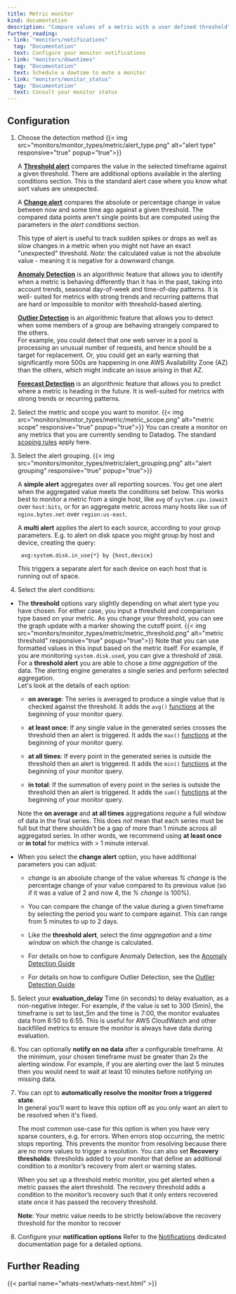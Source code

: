```yaml
---
title: Metric monitor
kind: documentation
description: "Compare values of a metric with a user defined threshold"
further_reading:
- link: "monitors/notifications"
  tag: "Documentation"
  text: Configure your monitor notifications
- link: "monitors/downtimes"
  tag: "Documentation"
  text: Schedule a dowtime to mute a monitor
- link: "monitors/monitor_status"
  tag: "Documentation"
  text: Consult your monitor status
---
```


## Configuration

1. Choose the detection method
    {{< img src="monitors/monitor_types/metric/alert_type.png" alt="alert type" responsive="true" popup="true">}}

    A **[Threshold alert][1]** compares the value in the selected timeframe against a given threshold. There are additional options available in the alerting conditions section. This is the standard alert case where you know what sort values are unexpected.

    A **[Change alert][1]** compares the absolute or percentage change in value between now and some time ago against a given threshold. The compared data points aren't single points but are computed using the parameters in the *alert conditions* section.

    This type of alert is useful to track sudden spikes or drops as well as slow changes in a metric when you might not have an exact "unexpected" threshold.
    *Note:* the calculated value is not the absolute value - meaning it is
    negative for a downward change.

    **[Anomaly Detection][2]** is an algorithmic feature that allows you to identify
    when a metric is behaving differently than it has in the past, taking into
    account trends, seasonal day-of-week and time-of-day patterns. It is well-
    suited for metrics with strong trends and recurring patterns that are hard
    or impossible to monitor with threshold-based alerting.

    **[Outlier Detection][3]** is an algorithmic feature that allows you to detect when some members of a group are behaving strangely compared to the others.  
    For example, you could detect that one web server in a pool is processing an unusual number of requests, and hence should be a target for replacement. Or, you could get an early warning that significantly more 500s are happening in one AWS Availability Zone (AZ) than the others, which might indicate an issue arising in that AZ.

    **[Forecast Detection][4]** is an algorithmic feature that allows you to predict where a metric is heading in the future. It is well-suited for metrics with strong trends or recurring patterns.

2. Select the metric and scope you want to monitor.
  {{< img src="monitors/monitor_types/metric/metric_scope.png" alt="metric scope" responsive="true" popup="true">}}
  You can create a monitor on any metrics that you are currently sending to Datadog. The standard [scoping rules][5] apply here.

3. Select the alert grouping.
    {{< img src="monitors/monitor_types/metric/alert_grouping.png" alt="alert grouping" responsive="true" popup="true">}}

    A **simple alert** aggregates over all reporting sources. You get one
    alert when the aggregated value meets the conditions set below. This works
    best to monitor a metric from a single host, like `avg` of `system.cpu.iowait` over `host:bits`, or for an aggregate metric across many hosts like `sum` of `nginx.bytes.net` over `region:us-east`.

    A **multi alert** applies the alert to each source, according to your group
    parameters. E.g. to alert on disk space you might group by host and device,
    creating the query:

        avg:system.disk.in_use{*} by {host,device}

    This triggers a separate alert for each device on each host that is
    running out of space.

4.  Select the alert conditions:

  * The **threshold** options vary slightly depending on what alert type you have chosen. For either case, you input a threshold and comparison type based on your metric. As you change your threshold, you can see the graph update with a marker showing the cutoff point.
  {{< img src="monitors/monitor_types/metric/metric_threshold.png" alt="metric threshold" responsive="true" popup="true">}}
  Note that you can use formatted values in this input based on the metric itself. For example, if you are monitoring `system.disk.used`, you can give a threshold of `20GB`.  
  For a **threshold alert** you are able to chose a *time aggregation* of the data. The alerting engine generates a single series and perform selected aggregation.  
  Let's look at the details of each option:
    
    * **on average**: The series is averaged to produce a single value that is checked against the threshold. It adds the `avg()` [functions][6] at the beginning of your monitor query. 
    
    * **at least once**: If any single value in the generated series crosses the threshold then an alert is triggered. It adds the `max()` [functions][6] at the beginning of your monitor query.
    
    * **at all times**: If every point in the generated series is outside the threshold then an alert is triggered. It adds the `min()` [functions][6] at the beginning of your monitor query.

    * **in total**: If the summation of every point in the series is outside the threshold then an alert is triggered. It adds the `sum()` [functions][6] at the beginning of your monitor query.
  
    Note the **on average** and **at all times** aggregations *require* a full window of data in the final series. This does *not* mean that each series must be full but that there shouldn't be a gap of more than 1 minute across all aggregated series. In other words, we recommend using **at least once** or **in total** for metrics with > 1 minute interval.

  - When you select the **change alert** option, you have additional parameters you can adjust:
    
    -  *change* is an absolute change of the value whereas *% change* is the percentage change of your value compared to its previous value (so if it was a value of 2 and now 4, the *% change* is 100%).
    - You can compare the change of the value during a given timeframe by selecting the period you want to compare against. This can range from 5 minutes to up to 2 days.
    - Like the **threshold alert**, select the *time aggregation* and a *time window* on which the change is calculated.

    - For details on how to configure Anomaly Detection, see the [Anomaly Detection Guide][2]

    - For details on how to configure Outlier Detection, see the [Outlier Detection Guide][3]

5. Select your **evaluation_delay** Time (in seconds) to delay evaluation, as a non-negative integer. For example, if the value is set to 300 (5min), the timeframe is set to last_5m and the time is 7:00, the monitor evaluates data from 6:50 to 6:55. This is useful for AWS CloudWatch and other backfilled metrics to ensure the monitor is always have data during evaluation.

6. You can optionally **notify on no data** after a configurable timeframe. At the minimum, your chosen timeframe must be greater than 2x the alerting window. For example, if you are alerting over the last 5 minutes then you would need to wait at least 10 minutes before notifying on missing data.

7. You can opt to **automatically resolve the monitor from a triggered state**.  
    In general you'll want to leave this option off as you only want an alert to be resolved when it's fixed.  
  
    The most common use-case for this option is when you have very sparse counters, e.g. for errors. When errors stop occurring, the metric stops reporting. This prevents the monitor from resolving because there are no more values to trigger a resolution. You can also set **Recovery thresholds**: thresholds added to your monitor that define an additional condition to a monitor’s recovery from alert or warning states.  
  
    When you set up a threshold metric monitor, you get alerted when a metric passes the alert threshold. The recovery threshold adds a condition to the monitor’s recovery such that it only enters recovered state once it has passed the recovery threshold.  
  
    **Note**: Your metric value needs to be strictly below/above the recovery threshold for the monitor to recover

8. Configure your **notification options** Refer to the [Notifications][7] dedicated documentation page for a detailed options.

## Further Reading 

{{< partial name="whats-next/whats-next.html" >}}

[1]: /monitors/monitor_types/metric
[2]: /monitors/monitor_types/anomaly
[3]: /monitors/monitor_types/outlier
[4]: /monitors/monitor_types/forecasts
[5]: /graphing/#scope
[6]: /graphing/miscellaneous/functions
[7]: /monitors/notifications
